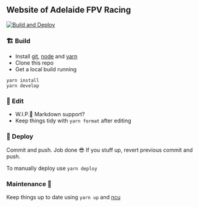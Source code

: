 ## Website of Adelaide FPV Racing

[![Build and Deploy](https://github.com/si618/afpvr/actions/workflows/deploy-on-push.yml/badge.svg)](https://github.com/si618/afpvr/actions/workflows/deploy-on-push.yml)

### 🏗️ Build

- Install [git](https://code.visualstudio.com/docs/editor/versioncontrol#_git-support), [node](https://nodejs.org/en/download/) and [yarn](https://yarnpkg.com/getting-started/install)
- Clone this repo
- Get a local build running

```
yarn install
yarn develop
```

### 💄 Edit

- W.I.P.👷 Markdown support?
- Keep things tidy with `yarn format` after editing

### 🚀 Deploy

Commit and push. Job done 😎 If you stuff up, revert previous commit and push.

To manually deploy use `yarn deploy`

### Maintenance 🔧

Keep things up to date using `yarn up` and [ncu](https://www.npmjs.com/package/npm-check-updates)
